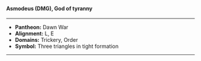 #### Asmodeus (DMG), God of tyranny
___

- **Pantheon:** Dawn War
- **Alignment:** L, E
- **Domains:** Trickery, Order
- **Symbol:** Three triangles in tight formation
___
